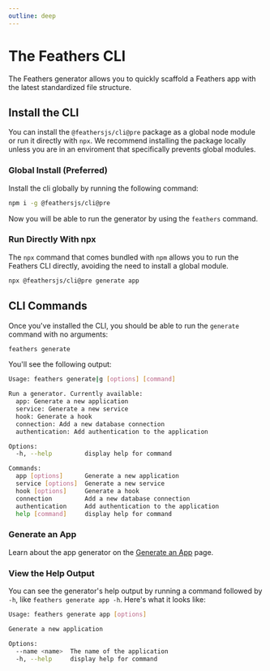 ```yaml
---
outline: deep
---
```


# The Feathers CLI

The Feathers generator allows you to quickly scaffold a Feathers app with the latest standardized file structure.

## Install the CLI

You can install the `@feathersjs/cli@pre` package as a global node module or run it directly with `npx`. We recommend installing the package locally unless you are in an enviroment that specifically prevents global modules.

### Global Install (Preferred)

Install the cli globally by running the following command:

```bash
npm i -g @feathersjs/cli@pre
```

Now you will be able to run the generator by using the `feathers` command.

### Run Directly With npx

The `npx` command that comes bundled with `npm` allows you to run the Feathers CLI directly, avoiding the need to install a global module.

```bash
npx @feathersjs/cli@pre generate app
```



## CLI Commands

Once you've installed the CLI, you should be able to run the `generate` command with no arguments:

```bash
feathers generate
```

You'll see the following output:

```bash
Usage: feathers generate|g [options] [command]

Run a generator. Currently available: 
  app: Generate a new application 
  service: Generate a new service 
  hook: Generate a hook 
  connection: Add a new database connection 
  authentication: Add authentication to the application 

Options:
  -h, --help         display help for command

Commands:
  app [options]      Generate a new application
  service [options]  Generate a new service
  hook [options]     Generate a hook
  connection         Add a new database connection
  authentication     Add authentication to the application
  help [command]     display help for command
```

### Generate an App

Learn about the app generator on the [Generate an App](./generate-app.md) page.

### View the Help Output

You can see the generator's help output by running a command followed by `-h`, like `feathers generate app -h`.  Here's what it looks like:

```bash
Usage: feathers generate app [options]

Generate a new application

Options:
  --name <name>  The name of the application
  -h, --help     display help for command
```

